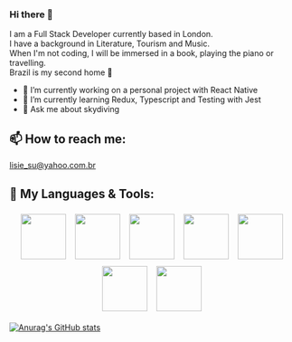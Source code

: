 ### Hi there 👋

I am a Full Stack Developer currently based in London.<br>
I have a background in Literature, Tourism and Music.<br>
When I'm not coding, I will be immersed in a book, playing the piano or travelling. <br>
Brazil is my second home 🌴 <br>

- 🔭 I’m currently working on a personal project with React Native
- 🌱 I’m currently learning Redux, Typescript and Testing with Jest
- 💬 Ask me about skydiving

## 📫 How to reach me:

<lisie_su@yahoo.com.br>

## 🚀 My Languages & Tools:

<p align="center">
<img src="https://fedojo.com/wp-content/uploads/2019/03/logo-javascript-png-html-code-allows-to-embed-javascript-logo-in-your-website-587.png" height="80" style="vertical-align:top; margin:6px"/>
<img src="https://encrypted-tbn0.gstatic.com/images?q=tbn:ANd9GcSB7FFCrkZL139R_Sa41BlRZd2nxg3g47fioc21sqf2gc4yatb8Q1rOMdUWZwYLEz5CP-A&usqp=CAU" height="80" style="vertical-align:top; margin:6px" />
<img src="https://encrypted-tbn0.gstatic.com/images?q=tbn:ANd9GcTfZxVauwvK9ORMtJaQf1oRvmaZhAHhx3feXyaleyiYd3Q3BnFrtqAvkN9K2F069mfwEFQ&usqp=CAU"  height="80" style="vertical-align:top; margin:6px"/>
<img src="https://miro.medium.com/max/1400/1*XP-mZOrIqX7OsFInN2ngRQ.png" height="80" style="vertical-align:top; margin:6px"/>
<img src="https://g.foolcdn.com/art/companylogos/square/mdb.png" height="80" style="vertical-align:top; margin:6px" />
<img src="https://redux.js.org/img/redux-logo-landscape.png" height="80" style="vertical-align:top; margin:6px"/>
<img src="https://ahana.io/wp-content/uploads/2021/04/postgresql-logo.png" height="80" style="vertical-align:top; margin:6px"/>
</p>

[![Anurag's GitHub stats](https://github-readme-stats.vercel.app/api?username=lisiesu&theme=discord_old_blurple&show_icons=true)](https://github.com/anuraghazra/github-readme-stats)
